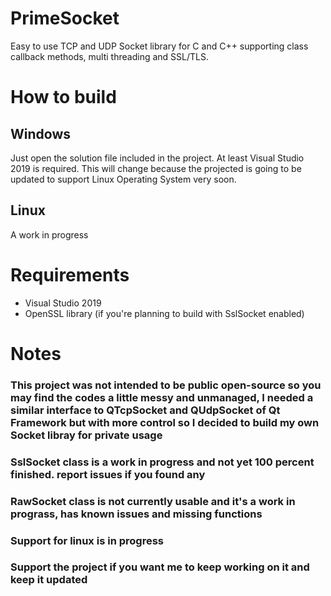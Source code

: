 # PrimeSocket
Easy to use TCP and UDP Socket library for C and C++ supporting class callback methods, multi threading and SSL/TLS.

# How to build
## Windows
Just open the solution file included in the project. At least Visual Studio 2019 is required.
This will change because the projected is going to be updated to support Linux Operating System very soon.
## Linux
A work in progress

# Requirements
- Visual Studio 2019
- OpenSSL library (if you're planning to build with SslSocket enabled)

# Notes
### This project was not intended to be public open-source so you may find the codes a little messy and unmanaged, I needed a similar interface to QTcpSocket and QUdpSocket of Qt Framework but with more control so I decided to build my own Socket libray for private usage
### SslSocket class is a work in progress and not yet 100 percent finished. report issues if you found any
### RawSocket class is not currently usable and it's a work in prograss, has known issues and missing functions
### Support for linux is in progress
### Support the project if you want me to keep working on it and keep it updated
